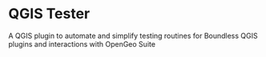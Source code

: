 # QGIS Tester

A QGIS plugin to automate and simplify testing routines for Boundless QGIS plugins and interactions with OpenGeo Suite

